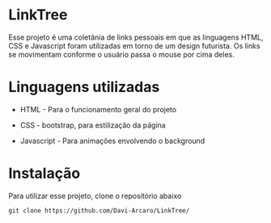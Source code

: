 # LinkTree
Esse projeto é uma coletânia de links pessoais em que as linguagens HTML, CSS e Javascript foram utilizadas em torno de um design futurista. Os links se movimentam conforme o usuário passa o mouse por cima deles.

# Linguagens utilizadas
- HTML - Para o funcionamento geral do projeto

- CSS - bootstrap, para estilização da página

- Javascript - Para animações envolvendo o background

# Instalação
Para utilizar esse projeto, clone o repositório abaixo

    git clone https://github.com/Davi-Arcaro/LinkTree/

